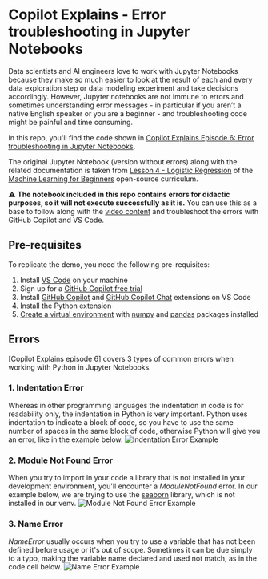 # Copilot Explains - Error troubleshooting in Jupyter Notebooks

Data scientists and AI engineers love to work with Jupyter Notebooks because they make so much easier to look at the result of each and every data exploration step or data modeling experiment and take decisions accordingly.
However, Jupyter notebooks are not immune to errors and sometimes understanding error messages - in particular if you aren’t a native English speaker or you are a beginner - and troubleshooting code might be painful and time consuming. 

In this repo, you'll find the code shown in [Copilot Explains Episode 6: Error troubleshooting in Jupyter Notebooks]().

The original Jupyter Notebook (version without errors) along with the related documentation is taken from [Lesson 4 - Logistic Regression](https://github.com/microsoft/ML-For-Beginners/tree/main/2-Regression/4-Logistic) of the [Machine Learning for Beginners](https://github.com/microsoft/ML-For-Beginners/) open-source curriculum.

⚠️ **The notebook included in this repo contains errors for didactic purposes, so it will not execute successfully as it is.** You can use this as a base to follow along with the [video content]() and troubleshoot the errors with GitHub Copilot and VS Code. 

## Pre-requisites
To replicate the demo, you need the following pre-requisites:
1. Install [VS Code](https://code.visualstudio.com/) on your machine
2. Sign up for a [GitHub Copilot free trial](https://github.com/github-copilot/signup) 
3. Install [GitHub Copilot](https://marketplace.visualstudio.com/items?itemName=GitHub.copilot) and [GitHub Copilot Chat](https://marketplace.visualstudio.com/items?itemName=GitHub.copilot-chat) extensions on VS Code
4. Install the Python extension 
5. [Create a virtual environment](https://code.visualstudio.com/docs/python/environments#_using-the-create-environment-command) with [numpy](https://pypi.org/project/numpy/) and [pandas](https://pypi.org/project/pandas/) packages installed

## Errors
[Copilot Explains episode 6] covers 3 types of common errors when working with Python in Jupyter Notebooks.

### 1. Indentation Error
Whereas in other programming languages the indentation in code is for readability only, the indentation in Python is very important. Python uses indentation to indicate a block of code, so you have to use the same number of spaces in the same block of code, otherwise Python will give you an error, like in the example below.
![Indentation Error Example](https://github.com/carlotta94c/vs-code-explains-errors-in-Jupyter-Notebooks/assets/82521518/31e021b7-43ac-4e00-8a88-b31f33bd1151)

### 2. Module Not Found Error
When you try to import in your code a library that is not installed in your development environment, you'll encounter a _ModuleNotFound_ error. In our example below, we are trying to use the [seaborn](https://seaborn.pydata.org/) library, which is not installed in our venv.
![Module Not Found Error Example](https://github.com/carlotta94c/vs-code-explains-errors-in-Jupyter-Notebooks/assets/82521518/8257b836-6a2e-4618-9b11-4501ddb59838)

### 3. Name Error
_NameError_ usually occurs when you try to use a variable that has not been defined before usage or it's out of scope. Sometimes it can be due simply to a typo, making the variable name declared and used not match, as in the code cell below.
![Name Error Example](https://github.com/carlotta94c/vs-code-explains-errors-in-Jupyter-Notebooks/assets/82521518/77e78a1c-bb63-449f-a16a-e039e17eec73)




